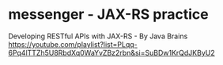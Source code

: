 # messenger - JAX-RS practice

Developing RESTful APIs with JAX-RS - By Java Brains
https://youtube.com/playlist?list=PLqq-6Pq4lTTZh5U8RbdXq0WaYvZBz2rbn&si=SuBDw1KrQdJKByU2
